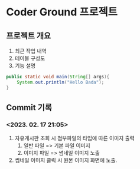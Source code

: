 # Coder Ground 프로젝트

## 프로젝트 개요
1. 최근 작업 내역
2. 테이블 구성도
3. 기능 설명
```java
public static void main(String[] args){
    System.out.println("Hello Bada");
}
```
 
## Commit 기록
### <2023. 02. 17 21:05>
1. 자유게시판 조회 시 첨부파일의 타입에 따른 이미지 출력
    1) 일반 파일 => 기본 파일 이미지
    2) 이미지 파일 => 썸네일 이미지 노출
2. 썸네일 이미지 클릭 시 원본 이미지 화면에 노출.
